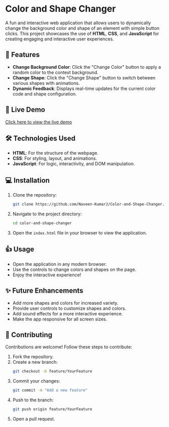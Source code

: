 # Color and Shape Changer

A fun and interactive web application that allows users to dynamically change the background color and shape of an element with simple button clicks. This project showcases the use of **HTML**, **CSS**, and **JavaScript** for creating engaging and interactive user experiences.

## 🌟 Features

- **Change Background Color**: Click the "Change Color" button to apply a random color to the context background.
- **Change Shape**: Click the "Change Shape" button to switch between various shapes with animations.
- **Dynamic Feedback**: Displays real-time updates for the current color code and shape configuration.

## 🚀 Live Demo

[Click here to view the live demo](https://naveen-kumarj.github.io/Color-and-Shape-Changer/)  


## 🛠️ Technologies Used

- **HTML**: For the structure of the webpage.
- **CSS**: For styling, layout, and animations.
- **JavaScript**: For logic, interactivity, and DOM manipulation.
  

## 💻 Installation

1. Clone the repository:
    ```bash
    git clone https://github.com/Naveen-KumarJ/Color-and-Shape-Changer.git
    ```

2. Navigate to the project directory:
    ```bash
    cd color-and-shape-changer
    ```

3. Open the `index.html` file in your browser to view the application.

## 👍 Usage

- Open the application in any modern browser.
- Use the controls to change colors and shapes on the page.
- Enjoy the interactive experience!

## ✨ Future Enhancements

- Add more shapes and colors for increased variety.
- Provide user controls to customize shapes and colors.
- Add sound effects for a more interactive experience.
- Make the app responsive for all screen sizes.

## 🤝 Contributing

Contributions are welcome! Follow these steps to contribute:

1. Fork the repository.
2. Create a new branch:
    ```bash
    git checkout -b feature/YourFeature
    ```
3. Commit your changes:
    ```bash
    git commit -m "Add a new feature"
    ```
4. Push to the branch:
    ```bash
    git push origin feature/YourFeature
    ```
5. Open a pull request.

